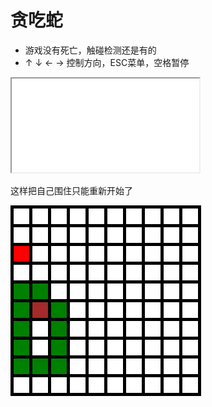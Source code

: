 # 贪吃蛇

* 游戏没有死亡，触碰检测还是有的
* ↑ ↓ ← → 控制方向，ESC菜单，空格暂停

<iframe src="//player.bilibili.com/player.html?bvid=BV16c411x7hp&page=1"  allowfullscreen="allowfullscreen"> </iframe>

这样把自己围住只能重新开始了

![img1.png](md_data/img.png)